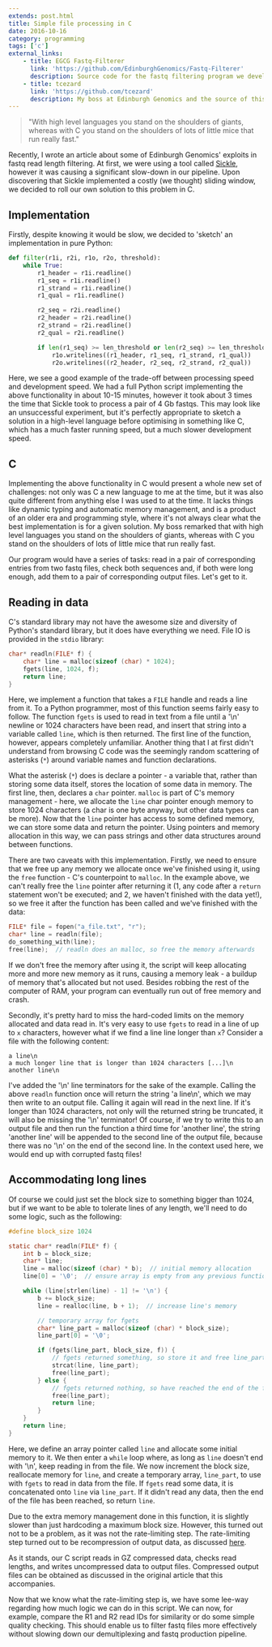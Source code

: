 ```yaml
---
extends: post.html
title: Simple file processing in C
date: 2016-10-16
category: programming
tags: ['c']
external_links:
    - title: EGCG Fastq-Filterer
      link: 'https://github.com/EdinburghGenomics/Fastq-Filterer'
      description: Source code for the fastq filtering program we developed.
    - title: tcezard
      link: 'https://github.com/tcezard'
      description: My boss at Edinburgh Genomics and the source of this post's opening quote.
---
```


> "With high level languages you stand on the shoulders of giants, whereas with C you stand on the shoulders of lots of
  little mice that run really fast."

Recently, I wrote an article about some of Edinburgh Genomics' exploits in fastq read length filtering. At first, we
were using a tool called [Sickle](https://github.com/najoshi/sickle), however it was causing a significant slow-down in
our pipeline. Upon discovering that Sickle implemented a costly (we thought) sliding window, we decided to roll our own
solution to this problem in C.

## Implementation
Firstly, despite knowing it would be slow, we decided to 'sketch' an implementation in pure Python:

```python
def filter(r1i, r2i, r1o, r2o, threshold):
    while True:
        r1_header = r1i.readline()
        r1_seq = r1i.readline()
        r1_strand = r1i.readline()
        r1_qual = r1i.readline()

        r2_seq = r2i.readline()
        r2_header = r2i.readline()
        r2_strand = r2i.readline()
        r2_qual = r2i.readline()

        if len(r1_seq) >= len_threshold or len(r2_seq) >= len_threshold:
            r1o.writelines((r1_header, r1_seq, r1_strand, r1_qual))
            r2o.writelines((r2_header, r2_seq, r2_strand, r2_qual))
```

Here, we see a good example of the trade-off between processing speed and development speed. We had a full Python script
implementing the above functionality in about 10-15 minutes, however it took about 3 times the time that Sickle took to
process a pair of 4 Gb fastqs. This may look like an unsuccessful experiment, but it's perfectly appropriate to sketch a
solution in a high-level language before optimising in something like C, which has a much faster running speed, but a
much slower development speed.


## C
Implementing the above functionality in C would present a whole new set of challenges: not only was C a new language to
me at the time, but it was also quite different from anything else I was used to at the time. It lacks things like
dynamic typing and automatic memory management, and is a product of an older era and programming style, where it's not
always clear what the best implementation is for a given solution. My boss remarked that with high level languages you
stand on the shoulders of giants, whereas with C you stand on the shoulders of lots of little mice that run really fast.

Our program would have a series of tasks: read in a pair of corresponding entries from two fastq files, check both
sequences and, if both were long enough, add them to a pair of corresponding output files. Let's get to it.


## Reading in data
C's standard library may not have the awesome size and diversity of Python's standard library, but it does have
everything we need. File IO is provided in the `stdio` library:

```c
char* readln(FILE* f) {
    char* line = malloc(sizeof (char) * 1024);
    fgets(line, 1024, f);
    return line;
}
```

Here, we implement a function that takes a `FILE` handle and reads a line from it. To a Python programmer, most of this
function seems fairly easy to follow. The function `fgets` is used to read in text from a file until a '\n' newline or
1024 characters have been read, and insert that string into a variable called `line`, which is then returned. The first
line of the function, however, appears completely unfamiliar. Another thing that I at first didn't understand from
browsing C code was the seemingly random scattering of asterisks (`*`) around variable names and function declarations.

What the asterisk (`*`) does is declare a pointer - a variable that, rather than storing some data itself, stores the
location of some data in memory. The first line, then, declares a `char` pointer. `malloc` is part of C's memory
management - here, we allocate the `line` char pointer enough memory to store 1024 characters (a char is one byte
anyway, but other data types can be more). Now that the `line` pointer has access to some defined memory, we can store
some data and return the pointer. Using pointers and memory allocation in this way, we can pass strings and other data
structures around between functions.

There are two caveats with this implementation. Firstly, we need to ensure that we free up any memory we allocate once
we've finished using it, using the `free` function - C's counterpoint to `malloc`. In the example above, we can't really
free the `line` pointer after returning it (1, any code after a `return` statement won't be executed; and 2, we haven't
finished with the data yet!), so we free it after the function has been called and we've finished with the data:

```c
FILE* file = fopen("a_file.txt", "r");    
char* line = readln(file);
do_something_with(line);
free(line);  // readln does an malloc, so free the memory afterwards
```

If we don't free the memory after using it, the script will keep allocating more and more new memory as it runs, causing
a memory leak - a buildup of memory that's allocated but not used. Besides robbing the rest of the computer of RAM, your
program can eventually run out of free memory and crash.

Secondly, it's pretty hard to miss the hard-coded limits on the memory allocated and data read in.
It's very easy to use `fgets` to read in a line of up to `x` characters, however what if we find a line line longer than
`x`? Consider a file with the following content:

    a line\n
    a much longer line that is longer than 1024 characters [...]\n
    another line\n

I've added the '\n' line terminators for the sake of the example. Calling the above `readln` function once will return
the string 'a line\n', which we may then write to an output file. Calling it again will read in the next line. If it's
longer than 1024 characters, not only will the returned string be truncated, it will also be missing the '\n'
terminator! Of course, if we try to write this to an output file and then run the function a third time for 'another
line', the string 'another line' will be appended to the second line of the output file, because there was no '\n' on
the end of the second line. In the context used here, we would end up with corrupted fastq files!

## Accommodating long lines
Of course we could just set the block size to something bigger than 1024, but if we want to be able to tolerate lines of
any length, we'll need to do some logic, such as the following:

```c
#define block_size 1024

static char* readln(FILE* f) {
    int b = block_size;
    char* line;
    line = malloc(sizeof (char) * b);  // initial memory allocation
    line[0] = '\0';  // ensure array is empty from any previous function calls

    while (line[strlen(line) - 1] != '\n') {
        b += block_size;
        line = realloc(line, b + 1);  // increase line's memory

        // temporary array for fgets
        char* line_part = malloc(sizeof (char) * block_size);
        line_part[0] = '\0';

        if (fgets(line_part, block_size, f)) {
            // fgets returned something, so store it and free line_part
            strcat(line, line_part);
            free(line_part);
        } else {
            // fgets returned nothing, so have reached the end of the file
            free(line_part);
            return line;
        }
    }
    return line;
}
```

Here, we define an array pointer called `line` and allocate some initial memory to it. We then enter a `while` loop
where, as long as `line` doesn't end with '\n', keep reading in from the file. We now increment the block size,
reallocate memory for `line`, and create a temporary array, `line_part`, to use with `fgets` to read in data from the
file. If `fgets` read some data, it is concatenated onto `line` via `line_part`. If it didn't read any data, then the
end of the file has been reached, so return `line`.

Due to the extra memory management done in this function, it is slightly slower than just hardcoding a maximum block
size. However, this turned out not to be a problem, as it was not the rate-limiting step. The rate-limiting step turned
out to be recompression of output data, as discussed [here](/biology/2016/10/14/filtering_fastq_reads.html).

As it stands, our C script reads in GZ compressed data, checks read lengths, and writes uncompressed data to output
files. Compressed output files can be obtained as discussed in the original article that this accompanies.

Now that we know what the rate-limiting step is, we have some lee-way regarding how much logic we can do in this script.
We can now, for example, compare the R1 and R2 read IDs for similarity or do some simple quality checking. This should
enable us to filter fastq files more effectively without slowing down our demultiplexing and fastq production pipeline.
